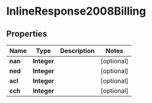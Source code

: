 
# InlineResponse2008Billing

## Properties
Name | Type | Description | Notes
------------ | ------------- | ------------- | -------------
**nan** | **Integer** |  |  [optional]
**ned** | **Integer** |  |  [optional]
**acl** | **Integer** |  |  [optional]
**cch** | **Integer** |  |  [optional]



